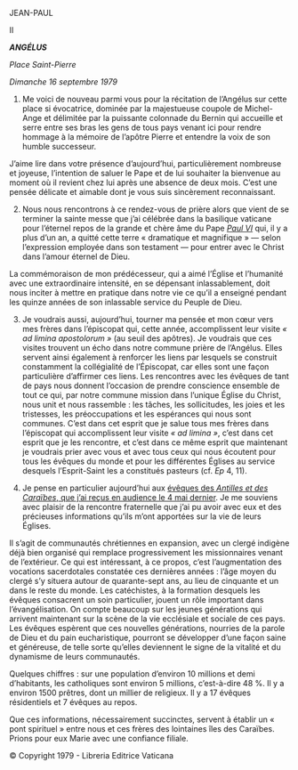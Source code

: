 JEAN-PAUL

II

***ANGÉLUS***

*Place Saint-Pierre*

*Dimanche 16 septembre 1979*

1. Me voici de nouveau parmi vous pour la récitation de l’Angélus sur cette place si évocatrice, dominée par la majestueuse coupole de Michel-Ange et délimitée par la puissante colonnade du Bernin qui accueille et serre entre ses bras les gens de tous pays venant ici pour rendre hommage à la mémoire de l’apôtre Pierre et entendre la voix de son humble successeur.

J’aime lire dans votre présence d’aujourd’hui, particulièrement nombreuse et joyeuse, l’intention de saluer le Pape et de lui souhaiter la bienvenue au moment où il revient chez lui après une absence de deux mois. C’est une pensée délicate et aimable dont je vous suis sincèrement reconnaissant.

2. Nous nous rencontrons à ce rendez-vous de prière alors que vient de se terminer la sainte messe que j’ai célébrée dans la basilique vaticane pour l’éternel repos de la grande et chère âme du Pape *[Paul VI](/content/paul-vi/fr.html)* qui, il y a plus d’un an, a quitté cette terre « dramatique et magnifique » — selon l’expression employée dans son testament — pour entrer avec le Christ dans l’amour éternel de Dieu.

La commémoraison de mon prédécesseur, qui a aimé l’Église et l’humanité avec une extraordinaire intensité, en se dépensant inlassablement, doit nous inciter à mettre en pratique dans notre vie ce qu’il a enseigné pendant les quinze années de son inlassable service du Peuple de Dieu.

3. Je voudrais aussi, aujourd’hui, tourner ma pensée et mon cœur vers mes frères dans l’épiscopat qui, cette année, accomplissent leur visite *« ad limina apostolorum »* (au seuil des apôtres). Je voudrais que ces visites trouvent un écho dans notre commune prière de l’Angélus. Elles servent ainsi également à renforcer les liens par lesquels se construit constamment la collégialité de l’Épiscopat, car elles sont une façon particulière d’affirmer ces liens. Les rencontres avec les évêques de tant de pays nous donnent l’occasion de prendre conscience ensemble de tout ce qui, par notre commune mission dans l’unique Église du Christ, nous unit et nous rassemble : les tâches, les sollicitudes, les joies et les tristesses, les préoccupations et les espérances qui nous sont communes. C’est dans cet esprit que je salue tous mes frères dans l’épiscopat qui accomplissent leur visite *« ad limina »*, c’est dans cet esprit que je les rencontre, et c’est dans ce même esprit que maintenant je voudrais prier avec vous et avec tous ceux qui nous écoutent pour tous les évêques du monde et pour les différentes Églises au service desquels l’Esprit-Saint les a constitués pasteurs (cf. *Ep* 4, 11).

4. Je pense en particulier aujourd’hui aux [évêques des *Antilles et des Caraïbes*, que j’ai reçus en audience le 4 mai dernier](/content/john-paul-ii/fr/speeches/1979/may/documents/hf_jp-ii_spe_19790504_ad-limina-antille.html). Je me souviens avec plaisir de la rencontre fraternelle que j’ai pu avoir avec eux et des précieuses informations qu’ils m’ont apportées sur la vie de leurs Églises.

Il s’agit de communautés chrétiennes en expansion, avec un clergé indigène déjà bien organisé qui remplace progressivement les missionnaires venant de l’extérieur. Ce qui est intéressant, à ce propos, c’est l’augmentation des vocations sacerdotales constatée ces dernières années : l’âge moyen du clergé s’y situera autour de quarante-sept ans, au lieu de cinquante et un dans le reste du monde. Les catéchistes, à la formation desquels les évêques consacrent un soin particulier, jouent un rôle important dans l’évangélisation. On compte beaucoup sur les jeunes générations qui arrivent maintenant sur la scène de la vie ecclésiale et sociale de ces pays. Les évêques espèrent que ces nouvelles générations, nourries de la parole de Dieu et du pain eucharistique, pourront se développer d’une façon saine et généreuse, de telle sorte qu’elles deviennent le signe de la vitalité et du dynamisme de leurs communautés.

Quelques chiffres : sur une population d’environ 10 millions et demi d’habitants, les catholiques sont environ 5 millions, c’est-à-dire 48 %. Il y a environ 1500 prêtres, dont un millier de religieux. Il y a 17 évêques résidentiels et 7 évêques au repos.

Que ces informations, nécessairement succinctes, servent à établir un « pont spirituel » entre nous et ces frères des lointaines îles des Caraïbes. Prions pour eux Marie avec une confiance filiale.

© Copyright 1979 - Libreria Editrice Vaticana
